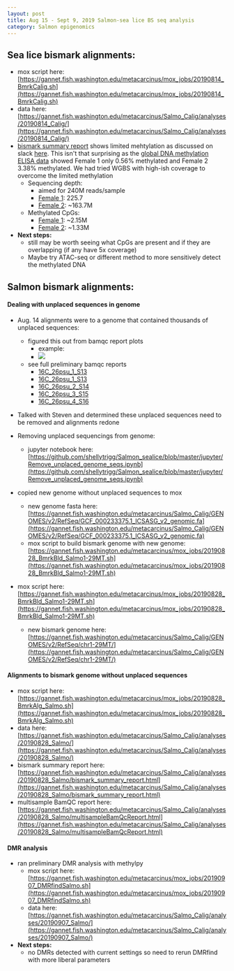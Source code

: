 ```yaml
---
layout: post
title: Aug 15 - Sept 9, 2019 Salmon-sea lice BS seq analysis
category: Salmon epigenomics
---
```



## Sea lice bismark alignments:
- mox script here: [https://gannet.fish.washington.edu/metacarcinus/mox_jobs/20190814_BmrkCalig.sh](https://gannet.fish.washington.edu/metacarcinus/mox_jobs/20190814_BmrkCalig.sh)
- data here: [https://gannet.fish.washington.edu/metacarcinus/Salmo_Calig/analyses/20190814_Calig/](https://gannet.fish.washington.edu/metacarcinus/Salmo_Calig/analyses/20190814_Calig/)
- [bismark summary report](https://gannet.fish.washington.edu/metacarcinus/Salmo_Calig/analyses/20190814_Calig/bismark_summary_report.html) shows limited mehtylation as discussed on slack [here](https://caliguslife.slack.com/archives/CHD7GE7LJ/p1567532440001700). This isn't that surprising as the [global DNA methylation ELISA data](https://shellytrigg.github.io/12th-post/) showed Female 1 only 0.56% methylated and Female 2 3.38% methylated. We had tried WGBS with high-ish coverage to overcome the limited methylation
	- Sequencing depth:
		- aimed for 240M reads/sample
		- [Female 1](https://gannet.fish.washington.edu/metacarcinus/Salmo_Calig/analyses/20190814_Calig/Sealice_F1_S20_R1_001_val_1_bismark_bt2_PE_report.html): 225.7
		- [Female 2](https://gannet.fish.washington.edu/metacarcinus/Salmo_Calig/analyses/20190814_Calig/Sealice_F2_S22_R1_001_val_1_bismark_bt2_PE_report.html): ~163.7M 
	- Methylated CpGs:
		- [Female 1](https://gannet.fish.washington.edu/metacarcinus/Salmo_Calig/analyses/20190814_Calig/Sealice_F1_S20_R1_001_val_1_bismark_bt2_PE_report.html): ~2.15M
		- [Female 2](https://gannet.fish.washington.edu/metacarcinus/Salmo_Calig/analyses/20190814_Calig/Sealice_F2_S22_R1_001_val_1_bismark_bt2_PE_report.html): ~1.33M
- **Next steps:**
	- still may be worth seeing what CpGs are present and if they are overlapping (if any have 5x coverage)
	- Maybe try ATAC-seq or different method to more sensitively detect the methylated DNA      

## Salmon bismark alignments:

#### Dealing with unplaced sequences in genome
- Aug. 14 alignments were to a genome that contained thousands of unplaced sequences:
	- figured this out from bamqc report plots
		- example:
		- [![](https://gannet.fish.washington.edu/metacarcinus/Salmo_Calig/analyses/20190814_Salmo/16C_26psu_1_S13.sorted_stats/images_qualimapReport/genome_coverage_across_reference.png)](https://gannet.fish.washington.edu/metacarcinus/Salmo_Calig/analyses/20190814_Salmo/16C_26psu_1_S13.sorted_stats/images_qualimapReport/genome_coverage_across_reference.png) 
	- see full preliminary bamqc reports
		- [16C_26psu_1_S13](https://gannet.fish.washington.edu/metacarcinus/Salmo_Calig/analyses/20190814_Salmo/16C_26psu_1_S13.sorted_stats/qualimapReport.html)
		- [16C_26psu_1_S13](https://gannet.fish.washington.edu/metacarcinus/Salmo_Calig/analyses/20190814_Salmo/16C_26psu_1_S13.sorted_stats/qualimapReport.html)
		- [16C_26psu_2_S14](https://gannet.fish.washington.edu/metacarcinus/Salmo_Calig/analyses/20190814_Salmo/16C_26psu_2_S14.sorted_stats/qualimapReport.html)
		- [16C_26psu_3_S15](https://gannet.fish.washington.edu/metacarcinus/Salmo_Calig/analyses/20190814_Salmo/16C_26psu_3_S15.sorted_stats/qualimapReport.html)
		- [16C_26psu_4_S16](https://gannet.fish.washington.edu/metacarcinus/Salmo_Calig/analyses/20190814_Salmo/16C_26psu_4_S16.sorted_stats/qualimapReport.html)

- Talked with Steven and determined these unplaced sequences need to be removed and alignments redone
- Removing unplaced sequencings from genome:
	- jupyter notebook here: [https://github.com/shellytrigg/Salmon_sealice/blob/master/jupyter/Remove_unplaced_genome_seqs.ipynb](https://github.com/shellytrigg/Salmon_sealice/blob/master/jupyter/Remove_unplaced_genome_seqs.ipynb) 
- copied new genome without unplaced sequences to mox 
	- new genome fasta here: [https://gannet.fish.washington.edu/metacarcinus/Salmo_Calig/GENOMES/v2/RefSeq/GCF_000233375.1_ICSASG_v2_genomic.fa](https://gannet.fish.washington.edu/metacarcinus/Salmo_Calig/GENOMES/v2/RefSeq/GCF_000233375.1_ICSASG_v2_genomic.fa)
	- mox script to build bismark genome with new genome: [https://gannet.fish.washington.edu/metacarcinus/mox_jobs/20190828_BmrkBld_Salmo1-29MT.sh](https://gannet.fish.washington.edu/metacarcinus/mox_jobs/20190828_BmrkBld_Salmo1-29MT.sh) 
- mox script here: [https://gannet.fish.washington.edu/metacarcinus/mox_jobs/20190828_BmrkBld_Salmo1-29MT.sh](https://gannet.fish.washington.edu/metacarcinus/mox_jobs/20190828_BmrkBld_Salmo1-29MT.sh)
	- new bismark genome here: [https://gannet.fish.washington.edu/metacarcinus/Salmo_Calig/GENOMES/v2/RefSeq/chr1-29MT/](https://gannet.fish.washington.edu/metacarcinus/Salmo_Calig/GENOMES/v2/RefSeq/chr1-29MT/)

#### Alignments to bismark genome without unplaced sequences
- mox script here: [https://gannet.fish.washington.edu/metacarcinus/mox_jobs/20190828_BmrkAlg_Salmo.sh](https://gannet.fish.washington.edu/metacarcinus/mox_jobs/20190828_BmrkAlg_Salmo.sh)
- data here: [https://gannet.fish.washington.edu/metacarcinus/Salmo_Calig/analyses/20190828_Salmo/](https://gannet.fish.washington.edu/metacarcinus/Salmo_Calig/analyses/20190828_Salmo/)
- bismark summary report here: [https://gannet.fish.washington.edu/metacarcinus/Salmo_Calig/analyses/20190828_Salmo/bismark_summary_report.html](https://gannet.fish.washington.edu/metacarcinus/Salmo_Calig/analyses/20190828_Salmo/bismark_summary_report.html)
- multisample BamQC report here:[https://gannet.fish.washington.edu/metacarcinus/Salmo_Calig/analyses/20190828_Salmo/multisampleBamQcReport.html](https://gannet.fish.washington.edu/metacarcinus/Salmo_Calig/analyses/20190828_Salmo/multisampleBamQcReport.html)

#### DMR analysis
- ran preliminary DMR analysis with methylpy
	- mox script here:[https://gannet.fish.washington.edu/metacarcinus/mox_jobs/20190907_DMRfindSalmo.sh](https://gannet.fish.washington.edu/metacarcinus/mox_jobs/20190907_DMRfindSalmo.sh)
	- data here:[https://gannet.fish.washington.edu/metacarcinus/Salmo_Calig/analyses/20190907_Salmo/](https://gannet.fish.washington.edu/metacarcinus/Salmo_Calig/analyses/20190907_Salmo/)
- **Next steps:**
	- no DMRs detected with current settings so need to rerun DMRfind with more liberal parameters 